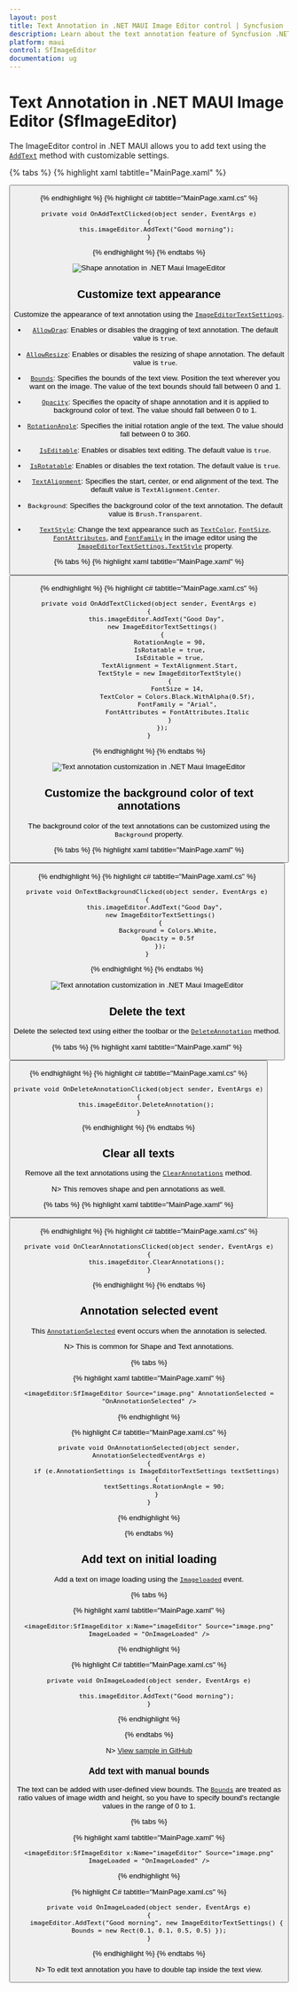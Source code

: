 ```yaml
---
layout: post
title: Text Annotation in .NET MAUI Image Editor control | Syncfusion
description: Learn about the text annotation feature of Syncfusion .NET MAUI Image Editor(SfImageEditor) control.
platform: maui
control: SfImageEditor
documentation: ug
---
```


# Text Annotation in .NET MAUI Image Editor (SfImageEditor)

The ImageEditor control in .NET MAUI allows you to add text using the [`AddText`](https://help.syncfusion.com/cr/maui/Syncfusion.Maui.ImageEditor.SfImageEditorhtml#Syncfusion_Maui_ImageEditor_SfImageEditor_AddText_System_String_Syncfusion_Maui_ImageEditor_ImageEditorTextSettings_) method with customizable settings.

{% tabs %}
{% highlight xaml tabtitle="MainPage.xaml" %}

   <Grid RowDefinitions="0.9*, 0.1*">
        <imageEditor:SfImageEditor x:Name="imageEditor"
                                   Source="image.jpeg" />
        <Button Grid.Row="1"
                Text="AddText"
                Clicked="OnAddTextClicked" />
    </Grid>  

{% endhighlight %}
{% highlight c# tabtitle="MainPage.xaml.cs" %}

    private void OnAddTextClicked(object sender, EventArgs e)
    {
        this.imageEditor.AddText("Good morning");
    }

{% endhighlight %}
{% endtabs %}

![Shape annotation in .NET Maui ImageEditor](images/text/imageeditor-text-annotation.png)

## Customize text appearance

Customize the appearance of text annotation using the [`ImageEditorTextSettings`](https://help.syncfusion.com/cr/maui/Syncfusion.Maui.ImageEditor.ImageEditorTextSettings.html#).

* [`AllowDrag`](https://help.syncfusion.com/cr/maui/Syncfusion.Maui.ImageEditor.ImageEditorAnnotationSettings.html#Syncfusion_Maui_ImageEditor_ImageEditorAnnotationSettings_AllowDrag): Enables or disables the dragging of text annotation. The default value is `true`.
* [`AllowResize`](https://help.syncfusion.com/cr/maui/Syncfusion.Maui.ImageEditor.ImageEditorAnnotationSettings.html#Syncfusion_Maui_ImageEditor_ImageEditorAnnotationSettings_AllowResize): Enables or disables the resizing of shape annotation. The default value is `true`.
* [`Bounds`](https://help.syncfusion.com/cr/maui/Syncfusion.Maui.ImageEditor.ImageEditorAnnotationSettings.html#Syncfusion_Maui_ImageEditor_ImageEditorAnnotationSettings_Bounds): Specifies the bounds of the text view. Position the text wherever you want on the image. The value of the text bounds should fall between 0 and 1.
* [`Opacity`](https://help.syncfusion.com/cr/maui/Syncfusion.Maui.ImageEditor.ImageEditorAnnotationSettings.html#Syncfusion_Maui_ImageEditor_ImageEditorAnnotationSettings_Opacity): Specifies the opacity of shape annotation and it is applied to background color of text. The value should fall between 0 to 1.
* [`RotationAngle`](https://help.syncfusion.com/cr/maui/Syncfusion.Maui.ImageEditor.ImageEditorTextSettings.html#Syncfusion_Maui_ImageEditor_ImageEditorTextSettings_RotationAngle): Specifies the initial rotation angle of the text. The value should fall between 0 to 360.

* [`IsEditable`](https://help.syncfusion.com/cr/maui/Syncfusion.Maui.ImageEditor.ImageEditorTextSettings.html#Syncfusion_Maui_ImageEditor_ImageEditorTextSettings_IsEditable): Enables or disables text editing. The default value is `true`.
* [`IsRotatable`](https://help.syncfusion.com/cr/maui/Syncfusion.Maui.ImageEditor.ImageEditorTextSettings.html#Syncfusion_Maui_ImageEditor_ImageEditorTextSettings_IsRotatable): Enables or disables the text rotation. The default value is `true`.
* [`TextAlignment`](https://help.syncfusion.com/cr/maui/Syncfusion.Maui.ImageEditor.ImageEditorTextSettings.html#Syncfusion_Maui_ImageEditor_ImageEditorTextSettings_TextAlignment): Specifies the start, center, or end alignment of the text. The default value is `TextAlignment.Center`.
* `Background`: Specifies the background color of the text annotation. The default value is `Brush.Transparent`. 
* [`TextStyle`](https://help.syncfusion.com/cr/maui/Syncfusion.Maui.ImageEditor.ImageEditorTextSettings.html#Syncfusion_Maui_ImageEditor_ImageEditorTextSettings_TextStyle): Change the text appearance such as [`TextColor`](https://help.syncfusion.com/cr/maui/Syncfusion.Maui.ImageEditor.ImageEditorTextStyle.html#Syncfusion_Maui_ImageEditor_ImageEditorTextStyle_TextColor), [`FontSize`](https://help.syncfusion.com/cr/maui/Syncfusion.Maui.ImageEditor.ImageEditorTextStyle.html#Syncfusion_Maui_ImageEditor_ImageEditorTextStyle_FontSize), [`FontAttributes`](https://help.syncfusion.com/cr/maui/Syncfusion.Maui.ImageEditor.ImageEditorTextStyle.html#Syncfusion_Maui_ImageEditor_ImageEditorTextStyle_FontAttributes), and [`FontFamily`](https://help.syncfusion.com/cr/maui/Syncfusion.Maui.ImageEditor.ImageEditorTextStyle.html#Syncfusion_Maui_ImageEditor_ImageEditorTextStyle_FontFamily) in the image editor using the [`ImageEditorTextSettings.TextStyle`](https://help.syncfusion.com/cr/maui/Syncfusion.Maui.ImageEditor.ImageEditorTextSettings.html#Syncfusion_Maui_ImageEditor_ImageEditorTextSettings_TextStyle) property.

{% tabs %}
{% highlight xaml tabtitle="MainPage.xaml" %}

   <Grid RowDefinitions="0.9*, 0.1*">
        <imageEditor:SfImageEditor x:Name="imageEditor"
                                   Source="image.jpeg" />
        <Button Grid.Row="1"
                Text="AddText"
                Clicked="OnAddTextClicked" />
    </Grid>  

{% endhighlight %}
{% highlight c# tabtitle="MainPage.xaml.cs" %}

    private void OnAddTextClicked(object sender, EventArgs e)
    {
        this.imageEditor.AddText("Good Day",
           new ImageEditorTextSettings()
           {
               RotationAngle = 90,
               IsRotatable = true,
               IsEditable = true,
               TextAlignment = TextAlignment.Start,
               TextStyle = new ImageEditorTextStyle()
               {
                   FontSize = 14,
                   TextColor = Colors.Black.WithAlpha(0.5f),
                   FontFamily = "Arial",
                   FontAttributes = FontAttributes.Italic
               }
           });
    }

{% endhighlight %}
{% endtabs %}

![Text annotation customization in .NET Maui ImageEditor](images/text/imageeditor-text-customization.png)

## Customize the background color of text annotations

The background color of the text annotations can be customized using the `Background` property.

{% tabs %}
{% highlight xaml tabtitle="MainPage.xaml" %}

   <Grid RowDefinitions="0.9*, 0.1*">
        <imageEditor:SfImageEditor x:Name="imageEditor"
                                   Source="image.jpeg" />
        <Button Grid.Row="1"
                Text="TextBackground"
                Clicked="OnTextBackgroundClicked" />
    </Grid>  

{% endhighlight %}
{% highlight c# tabtitle="MainPage.xaml.cs" %}

    private void OnTextBackgroundClicked(object sender, EventArgs e)
    {
        this.imageEditor.AddText("Good Day",
           new ImageEditorTextSettings()
           {
               Background = Colors.White,
               Opacity = 0.5f
           });
    }

{% endhighlight %}
{% endtabs %}

![Text annotation customization in .NET Maui ImageEditor](images/text/imageeditor_background.png)

## Delete the text

Delete the selected text using either the toolbar or the [`DeleteAnnotation`](https://help.syncfusion.com/cr/maui/Syncfusion.Maui.ImageEditor.SfImageEditor.html#Syncfusion_Maui_ImageEditor_SfImageEditor_DeleteAnnotation) method.

{% tabs %}
{% highlight xaml tabtitle="MainPage.xaml" %}

   <Grid RowDefinitions="0.9*, 0.1*">
        <imageEditor:SfImageEditor x:Name="imageEditor"
                                   Source="image.jpeg" />
        <Button Grid.Row="1"
                Text="DeleteAnnotation"
                Clicked="OnDeleteAnnotationClicked" />
    </Grid>  

{% endhighlight %}
{% highlight c# tabtitle="MainPage.xaml.cs" %}

    private void OnDeleteAnnotationClicked(object sender, EventArgs e)
    {
        this.imageEditor.DeleteAnnotation();
    }

{% endhighlight %}
{% endtabs %}

## Clear all texts

Remove all the text annotations using the [`ClearAnnotations`](https://help.syncfusion.com/cr/maui/Syncfusion.Maui.ImageEditor.SfImageEditor.html#Syncfusion_Maui_ImageEditor_SfImageEditor_ClearAnnotations) method.

N> This removes shape and pen annotations as well.

{% tabs %}
{% highlight xaml tabtitle="MainPage.xaml" %}

   <Grid RowDefinitions="0.9*, 0.1*">
        <imageEditor:SfImageEditor x:Name="imageEditor"
                                   Source="image.jpeg" />
        <Button Grid.Row="1"
                Text="ClearAnnotations"
                Clicked="OnClearAnnotationsClicked" />
    </Grid>  

{% endhighlight %}
{% highlight c# tabtitle="MainPage.xaml.cs" %}

    private void OnClearAnnotationsClicked(object sender, EventArgs e)
    {
        this.imageEditor.ClearAnnotations();
    }

{% endhighlight %}
{% endtabs %}

## Annotation selected event

This [`AnnotationSelected`](https://help.syncfusion.com/cr/maui/Syncfusion.Maui.ImageEditor.SfImageEditor.html#Syncfusion_Maui_ImageEditor_SfImageEditor_AnnotationSelected) event occurs when the annotation is selected.

N> This is common for Shape and Text annotations.

{% tabs %}

{% highlight xaml tabtitle="MainPage.xaml" %}

    <imageEditor:SfImageEditor Source="image.png" AnnotationSelected = "OnAnnotationSelected" />

{% endhighlight %}

{% highlight C# tabtitle="MainPage.xaml.cs" %}

    private void OnAnnotationSelected(object sender, AnnotationSelectedEventArgs e)
    {
        if (e.AnnotationSettings is ImageEditorTextSettings textSettings)
        {
            textSettings.RotationAngle = 90;
        }
    }

{% endhighlight %}

{% endtabs %}

## Add text on initial loading

Add a text on image loading using the [`Imageloaded`](https://help.syncfusion.com/cr/maui/Syncfusion.Maui.ImageEditor.SfImageEditor.html#Syncfusion_Maui_ImageEditor_SfImageEditor_ImageLoaded) event.

{% tabs %}

{% highlight xaml tabtitle="MainPage.xaml" %}

    <imageEditor:SfImageEditor x:Name="imageEditor" Source="image.png" ImageLoaded = "OnImageLoaded" />

{% endhighlight %}

{% highlight C# tabtitle="MainPage.xaml.cs" %}

    private void OnImageLoaded(object sender, EventArgs e)
    {
        this.imageEditor.AddText("Good morning");
    }

{% endhighlight %}

{% endtabs %}

N> [View sample in GitHub](https://github.com/SyncfusionExamples/maui-image-editor-examples/tree/master/ImageLoadedSample)

### Add text with manual bounds

The text can be added with user-defined view bounds. The [`Bounds`](https://help.syncfusion.com/cr/maui/Syncfusion.Maui.ImageEditor.ImageEditorAnnotationSettings.html#Syncfusion_Maui_ImageEditor_ImageEditorAnnotationSettings_Bounds) are treated as ratio values of image width and height, so you have to specify bound's rectangle values in the range of 0 to 1.

{% tabs %}

{% highlight xaml tabtitle="MainPage.xaml" %}

    <imageEditor:SfImageEditor x:Name="imageEditor" Source="image.png" ImageLoaded = "OnImageLoaded" />

{% endhighlight %}

{% highlight C# tabtitle="MainPage.xaml.cs" %}

    private void OnImageLoaded(object sender, EventArgs e)
    {
        imageEditor.AddText("Good morning", new ImageEditorTextSettings() { Bounds = new Rect(0.1, 0.1, 0.5, 0.5) });
    }

{% endhighlight %}
{% endtabs %}

N> To edit text annotation you have to double tap inside the text view.